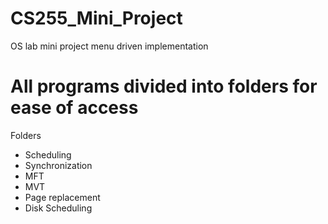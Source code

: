 # CS255_Mini_Project
OS lab mini project menu driven implementation

# All programs divided into folders for ease of access
Folders
- Scheduling
- Synchronization
- MFT
- MVT
- Page replacement
- Disk Scheduling